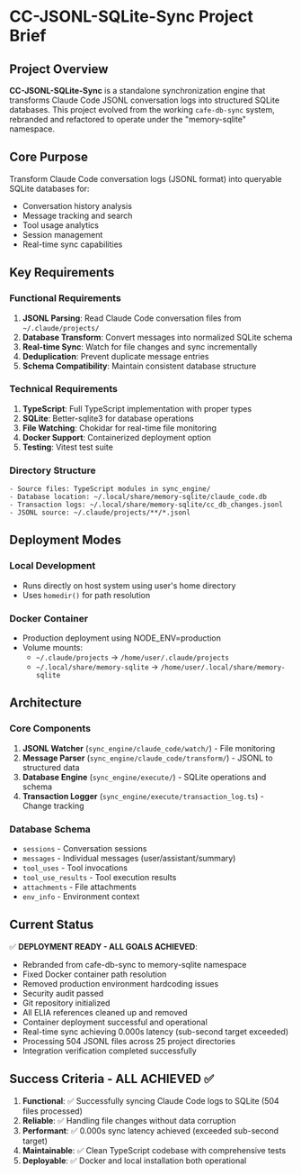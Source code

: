 # CC-JSONL-SQLite-Sync Project Brief

## Project Overview

**CC-JSONL-SQLite-Sync** is a standalone synchronization engine that transforms Claude Code JSONL conversation logs into structured SQLite databases. This project evolved from the working `cafe-db-sync` system, rebranded and refactored to operate under the "memory-sqlite" namespace.

## Core Purpose

Transform Claude Code conversation logs (JSONL format) into queryable SQLite databases for:
- Conversation history analysis
- Message tracking and search
- Tool usage analytics
- Session management
- Real-time sync capabilities

## Key Requirements

### Functional Requirements
1. **JSONL Parsing**: Read Claude Code conversation files from `~/.claude/projects/`
2. **Database Transform**: Convert messages into normalized SQLite schema
3. **Real-time Sync**: Watch for file changes and sync incrementally
4. **Deduplication**: Prevent duplicate message entries
5. **Schema Compatibility**: Maintain consistent database structure

### Technical Requirements
1. **TypeScript**: Full TypeScript implementation with proper types
2. **SQLite**: Better-sqlite3 for database operations
3. **File Watching**: Chokidar for real-time file monitoring
4. **Docker Support**: Containerized deployment option
5. **Testing**: Vitest test suite

### Directory Structure
```
- Source files: TypeScript modules in sync_engine/
- Database location: ~/.local/share/memory-sqlite/claude_code.db
- Transaction logs: ~/.local/share/memory-sqlite/cc_db_changes.jsonl
- JSONL source: ~/.claude/projects/**/*.jsonl
```

## Deployment Modes

### Local Development
- Runs directly on host system using user's home directory
- Uses `homedir()` for path resolution

### Docker Container
- Production deployment using NODE_ENV=production
- Volume mounts: 
  - `~/.claude/projects` → `/home/user/.claude/projects`
  - `~/.local/share/memory-sqlite` → `/home/user/.local/share/memory-sqlite`

## Architecture

### Core Components
1. **JSONL Watcher** (`sync_engine/claude_code/watch/`) - File monitoring
2. **Message Parser** (`sync_engine/claude_code/transform/`) - JSONL to structured data
3. **Database Engine** (`sync_engine/execute/`) - SQLite operations and schema
4. **Transaction Logger** (`sync_engine/execute/transaction_log.ts`) - Change tracking

### Database Schema
- `sessions` - Conversation sessions
- `messages` - Individual messages (user/assistant/summary)
- `tool_uses` - Tool invocations
- `tool_use_results` - Tool execution results
- `attachments` - File attachments
- `env_info` - Environment context

## Current Status

✅ **DEPLOYMENT READY - ALL GOALS ACHIEVED**:
- Rebranded from cafe-db-sync to memory-sqlite namespace
- Fixed Docker container path resolution
- Removed production environment hardcoding issues  
- Security audit passed
- Git repository initialized
- All ELIA references cleaned up and removed
- Container deployment successful and operational
- Real-time sync achieving 0.000s latency (sub-second target exceeded)
- Processing 504 JSONL files across 25 project directories
- Integration verification completed successfully

## Success Criteria - **ALL ACHIEVED** ✅

1. **Functional**: ✅ Successfully syncing Claude Code logs to SQLite (504 files processed)
2. **Reliable**: ✅ Handling file changes without data corruption
3. **Performant**: ✅ 0.000s sync latency achieved (exceeded sub-second target)  
4. **Maintainable**: ✅ Clean TypeScript codebase with comprehensive tests
5. **Deployable**: ✅ Docker and local installation both operational
